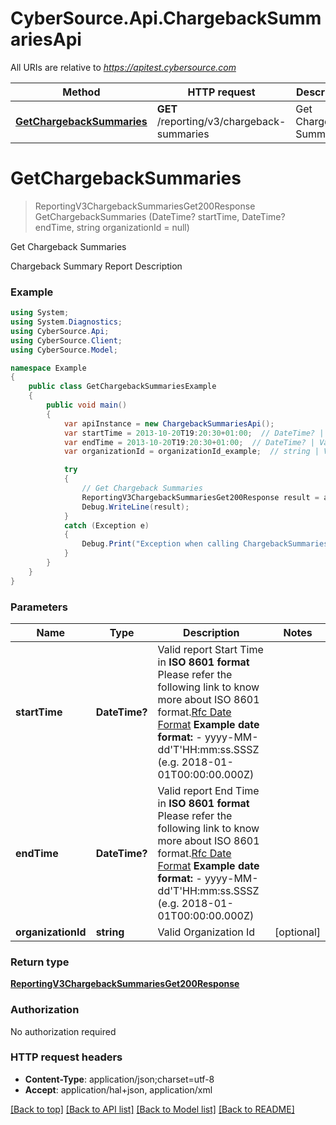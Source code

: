 # CyberSource.Api.ChargebackSummariesApi

All URIs are relative to *https://apitest.cybersource.com*

Method | HTTP request | Description
------------- | ------------- | -------------
[**GetChargebackSummaries**](ChargebackSummariesApi.md#getchargebacksummaries) | **GET** /reporting/v3/chargeback-summaries | Get Chargeback Summaries


<a name="getchargebacksummaries"></a>
# **GetChargebackSummaries**
> ReportingV3ChargebackSummariesGet200Response GetChargebackSummaries (DateTime? startTime, DateTime? endTime, string organizationId = null)

Get Chargeback Summaries

Chargeback Summary Report Description

### Example
```csharp
using System;
using System.Diagnostics;
using CyberSource.Api;
using CyberSource.Client;
using CyberSource.Model;

namespace Example
{
    public class GetChargebackSummariesExample
    {
        public void main()
        {
            var apiInstance = new ChargebackSummariesApi();
            var startTime = 2013-10-20T19:20:30+01:00;  // DateTime? | Valid report Start Time in **ISO 8601 format** Please refer the following link to know more about ISO 8601 format.[Rfc Date Format](https://xml2rfc.tools.ietf.org/public/rfc/html/rfc3339.html#anchor14)  **Example date format:**   - yyyy-MM-dd'T'HH:mm:ss.SSSZ (e.g. 2018-01-01T00:00:00.000Z) 
            var endTime = 2013-10-20T19:20:30+01:00;  // DateTime? | Valid report End Time in **ISO 8601 format** Please refer the following link to know more about ISO 8601 format.[Rfc Date Format](https://xml2rfc.tools.ietf.org/public/rfc/html/rfc3339.html#anchor14)  **Example date format:**   - yyyy-MM-dd'T'HH:mm:ss.SSSZ (e.g. 2018-01-01T00:00:00.000Z) 
            var organizationId = organizationId_example;  // string | Valid Organization Id (optional) 

            try
            {
                // Get Chargeback Summaries
                ReportingV3ChargebackSummariesGet200Response result = apiInstance.GetChargebackSummaries(startTime, endTime, organizationId);
                Debug.WriteLine(result);
            }
            catch (Exception e)
            {
                Debug.Print("Exception when calling ChargebackSummariesApi.GetChargebackSummaries: " + e.Message );
            }
        }
    }
}
```

### Parameters

Name | Type | Description  | Notes
------------- | ------------- | ------------- | -------------
 **startTime** | **DateTime?**| Valid report Start Time in **ISO 8601 format** Please refer the following link to know more about ISO 8601 format.[Rfc Date Format](https://xml2rfc.tools.ietf.org/public/rfc/html/rfc3339.html#anchor14)  **Example date format:**   - yyyy-MM-dd&#39;T&#39;HH:mm:ss.SSSZ (e.g. 2018-01-01T00:00:00.000Z)  | 
 **endTime** | **DateTime?**| Valid report End Time in **ISO 8601 format** Please refer the following link to know more about ISO 8601 format.[Rfc Date Format](https://xml2rfc.tools.ietf.org/public/rfc/html/rfc3339.html#anchor14)  **Example date format:**   - yyyy-MM-dd&#39;T&#39;HH:mm:ss.SSSZ (e.g. 2018-01-01T00:00:00.000Z)  | 
 **organizationId** | **string**| Valid Organization Id | [optional] 

### Return type

[**ReportingV3ChargebackSummariesGet200Response**](ReportingV3ChargebackSummariesGet200Response.md)

### Authorization

No authorization required

### HTTP request headers

 - **Content-Type**: application/json;charset=utf-8
 - **Accept**: application/hal+json, application/xml

[[Back to top]](#) [[Back to API list]](../README.md#documentation-for-api-endpoints) [[Back to Model list]](../README.md#documentation-for-models) [[Back to README]](../README.md)

